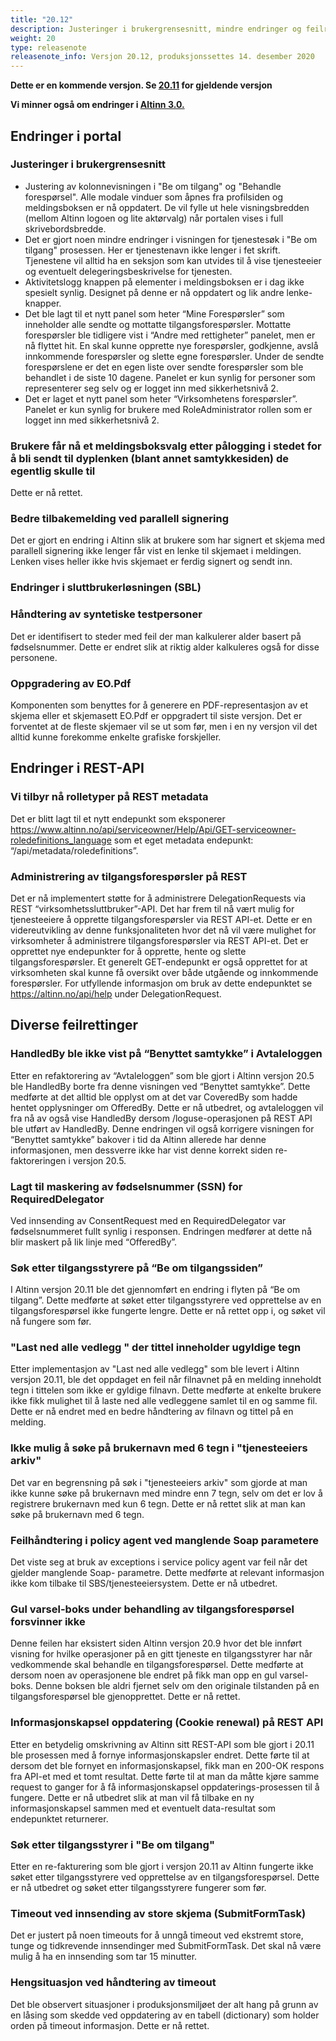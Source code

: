 ```yaml
---
title: "20.12"
description: Justeringer i brukergrensesnitt, mindre endringer og feilrettinger
weight: 20
type: releasenote
releasenote_info: Versjon 20.12, produksjonssettes 14. desember 2020
---
```


**Dette er en kommende versjon. Se [20.11](../20.11) for gjeldende versjon**

**Vi minner også om endringer i [Altinn 3.0.](https://github.com/Altinn/altinn-studio/releases)**

## Endringer i portal

### Justeringer i brukergrensesnitt

- Justering av kolonnevisningen i "Be om tilgang" og "Behandle forespørsel". Alle modale vinduer som åpnes fra profilsiden og meldingsboksen er nå oppdatert. De vil fylle ut hele visningsbredden (mellom Altinn logoen og lite aktørvalg) når portalen vises i full skrivebordsbredde.
- Det er gjort noen mindre endringer i visningen for tjenestesøk i "Be om tilgang" prosessen. Her er tjenestenavn ikke lenger i fet skrift. Tjenestene vil alltid ha en seksjon som kan utvides til å vise tjenesteeier og eventuelt delegeringsbeskrivelse for tjenesten.
- Aktivitetslogg knappen på elementer i meldingsboksen er i dag ikke spesielt synlig. Designet på denne er nå oppdatert og lik andre lenke-knapper.
- Det ble lagt til et nytt panel som heter “Mine Forespørsler” som inneholder alle sendte og mottatte tilgangsforespørsler. Mottatte forespørsler ble tidligere vist i “Andre med rettigheter” panelet, men er nå flyttet hit. En skal kunne opprette nye forespørsler, godkjenne, avslå innkommende forespørsler og slette egne forespørsler. Under de sendte forespørslene er det en egen liste over sendte forespørsler som ble behandlet i de siste 10 dagene. Panelet er kun synlig for personer som representerer seg selv og er logget inn med sikkerhetsnivå 2.
- Det er laget et nytt panel som heter “Virksomhetens forespørsler”. Panelet er kun synlig for brukere med RoleAdministrator rollen som er logget inn med sikkerhetsnivå 2.
  
### Brukere får nå et meldingsboksvalg etter pålogging i stedet for å bli sendt til dyplenken (blant annet samtykkesiden) de egentlig skulle til

Dette er nå rettet.

### Bedre tilbakemelding ved parallell signering

Det er gjort en endring i Altinn slik at brukere som har signert et skjema med parallell signering ikke lenger får vist en lenke til skjemaet i meldingen. Lenken vises heller ikke hvis skjemaet er ferdig signert og sendt inn.

### Endringer i sluttbrukerløsningen (SBL)

### Håndtering av syntetiske testpersoner

Det er identifisert to steder med feil der man kalkulerer alder basert på fødselsnummer. Dette er endret slik at riktig alder kalkuleres også for disse personene.

### Oppgradering av EO.Pdf

Komponenten som benyttes for å generere en PDF-representasjon av et skjema eller et skjemasett EO.Pdf er oppgradert til siste versjon. Det er forventet at de fleste skjemaer vil se ut som før, men i en ny versjon vil det alltid kunne forekomme enkelte grafiske forskjeller.

## Endringer i REST-API

### Vi tilbyr nå rolletyper på REST metadata

Det er blitt lagt til et nytt endepunkt som eksponerer https://www.altinn.no/api/serviceowner/Help/Api/GET-serviceowner-roledefinitions_language som et eget metadata endepunkt: “/api/metadata/roledefinitions”.

### Administrering av tilgangsforespørsler på REST

Det er nå implementert støtte for å administrere DelegationRequests via REST “virksomhetssluttbruker”-API. Det har frem til nå vært mulig for tjenesteeiere å opprette tilgangsforespørsler via REST API-et. Dette er en videreutvikling av denne funksjonaliteten hvor det nå vil være mulighet for virksomheter å administrere tilgangsforespørsler via REST API-et. Det er opprettet nye endepunkter for å opprette, hente og slette tilgangsforespørsler. Et generelt GET-endepunkt er også opprettet for at virksomheten skal kunne få oversikt over både utgående og innkommende forespørsler. For utfyllende informasjon om bruk av dette endepunktet se https://altinn.no/api/help under DelegationRequest.

## Diverse feilrettinger

### HandledBy ble ikke vist på “Benyttet samtykke” i Avtaleloggen

Etter en refaktorering av “Avtaleloggen” som ble gjort i Altinn versjon 20.5 ble HandledBy borte fra denne visningen ved “Benyttet samtykke”. Dette medførte at det alltid ble opplyst om at det var CoveredBy som hadde hentet opplysninger om OfferedBy. Dette er nå utbedret, og avtaleloggen vil fra nå av også vise HandledBy dersom /loguse-operasjonen på REST API ble utført av HandledBy. Denne endringen vil også korrigere visningen for “Benyttet samtykke” bakover i tid da Altinn allerede har denne informasjonen, men dessverre ikke har vist denne korrekt siden re-faktoreringen i versjon 20.5.

### Lagt til maskering av fødselsnummer (SSN) for RequiredDelegator

Ved innsending av ConsentRequest med en RequiredDelegator var fødselsnummeret fullt synlig i responsen. Endringen medfører at dette nå blir maskert på lik linje med “OfferedBy”.

### Søk etter tilgangsstyrere på “Be om tilgangssiden”

I Altinn versjon 20.11 ble det gjennomført en endring i flyten på “Be om tilgang”. Dette medførte at søket etter tilgangsstyrere ved opprettelse av en tilgangsforespørsel ikke fungerte lengre. Dette er nå rettet opp i, og søket vil nå fungere som før.

### "Last ned alle vedlegg " der tittel inneholder ugyldige tegn

Etter implementasjon av "Last ned alle vedlegg" som ble levert i Altinn versjon 20.11, ble det oppdaget en feil når filnavnet på en melding inneholdt tegn i tittelen som ikke er gyldige filnavn. Dette medførte at enkelte brukere ikke fikk mulighet til å laste ned alle vedleggene samlet til en og samme fil. Dette er nå endret med en bedre håndtering av filnavn og tittel på en melding.

### Ikke mulig å søke på brukernavn med 6 tegn i "tjenesteeiers arkiv"

Det var en begrensning på søk i "tjenesteeiers arkiv" som gjorde at man ikke kunne søke på brukernavn med mindre enn 7 tegn, selv om det er lov å registrere brukernavn med kun 6 tegn. Dette er nå rettet slik at man kan søke på brukernavn med 6 tegn.

### Feilhåndtering i policy agent ved manglende Soap parametere

Det viste seg at bruk av exceptions i service policy agent var feil når det gjelder manglende Soap- parametre. Dette medførte at relevant informasjon ikke kom tilbake til SBS/tjenesteeiersystem. Dette er nå utbedret.

### Gul varsel-boks under behandling av tilgangsforespørsel forsvinner ikke

Denne feilen har eksistert siden Altinn versjon 20.9 hvor det ble innført visning for hvilke operasjoner på en gitt tjeneste en tilgangsstyrer har når vedkommende skal behandle en tilgangsforespørsel. Dette medførte at dersom noen av operasjonene ble endret på fikk man opp en gul varsel-boks. Denne boksen ble aldri fjernet selv om den originale tilstanden på en tilgangsforespørsel ble gjenopprettet. Dette er nå rettet.

### Informasjonskapsel oppdatering (Cookie renewal) på REST API

Etter en betydelig omskrivning av Altinn sitt REST-API som ble gjort i 20.11 ble prosessen med å fornye informasjonskapsler endret. Dette førte til at dersom det ble fornyet en informasjonskapsel, fikk man en 200-OK respons fra API-et med et tomt resultat. Dette førte til at man da måtte kjøre samme request to ganger for å få informasjonskapsel oppdaterings-prosessen til å fungere. Dette er nå utbedret slik at man vil få tilbake en ny informasjonskapsel sammen med et eventuelt data-resultat som endepunktet returnerer.

### Søk etter tilgangsstyrer i "Be om tilgang"

Etter en re-fakturering som ble gjort i versjon 20.11 av Altinn fungerte ikke søket etter tilgangsstyrere ved opprettelse av en tilgangsforespørsel. Dette er nå utbedret og søket etter tilgangsstyrere fungerer som før.

### Timeout ved innsending av store skjema (SubmitFormTask)

Det er justert på noen timeouts for å unngå timeout ved ekstremt store, tunge og tidkrevende innsendinger med SubmitFormTask. Det skal nå være mulig å ha en innsending som tar 15 minutter.

### Hengsituasjon ved håndtering av timeout

Det ble observert situasjoner i produksjonsmiljøet der alt hang på grunn av en låsing som skedde ved  oppdatering av en tabell (dictionary) som holder orden på timeout informasjon. Dette er nå rettet.
